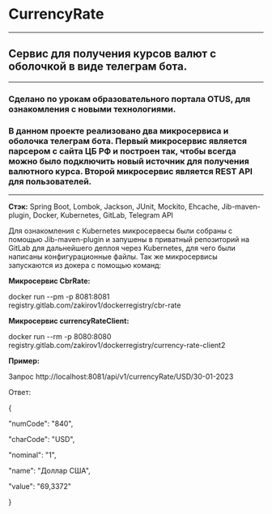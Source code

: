 # CurrencyRate
***
## Сервис для получения курсов валют с оболочкой в виде телеграм бота.
***
### Сделано по урокам образовательного портала OTUS, для ознакомления с новыми технологиями. 
### В данном проекте реализовано два микросервиса и оболочка телеграм бота. Первый микросервис является парсером с сайта ЦБ РФ и построен так, чтобы всегда можно было подключить новый источник для получения валютного курса. Второй микросервис является REST API для пользователей. 

***
**Стэк:**
Spring Boot, Lombok, Jackson, JUnit, Mockito, Ehcache, Jib-maven-plugin, Docker, Kubernetes, GitLab, Telegram API

Для ознакомления с Kubernetes микросервесы были собраны с помощью Jib-maven-plugin и запушены в приватный репозиторий на GitLab для дальнейшего деплоя через Kubernetes, для чего были написаны конфигурационные файлы.
Так же микросервисы запускаются из докера с помощью команд:

**Микросервис CbrRate:**

docker run --pm -p 8081:8081 registry.gitlab.com/zakirov1/dockerregistry/cbr-rate

**Микросервис currencyRateClient:**

docker run --rm -p 8080:8080 registry.gitlab.com/zakirov1/dockerregistry/currency-rate-client2

**Пример:**

Запрос http://localhost:8081/api/v1/currencyRate/USD/30-01-2023

Ответ:

{

"numCode": "840",

"charCode": "USD",

"nominal": "1",

"name": "Доллар США",

"value": "69,3372"

}